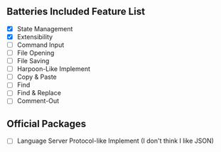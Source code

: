 ## Batteries Included Feature List
 - [X] State Management
 - [X] Extensibility
 - [ ] Command Input
 - [ ] File Opening
 - [ ] File Saving
 - [ ] Harpoon-Like Implement
 - [ ] Copy & Paste
 - [ ] Find
 - [ ] Find & Replace
 - [ ] Comment-Out

## Official Packages
 - [ ] Language Server Protocol-like Implement (I don't think I like JSON)